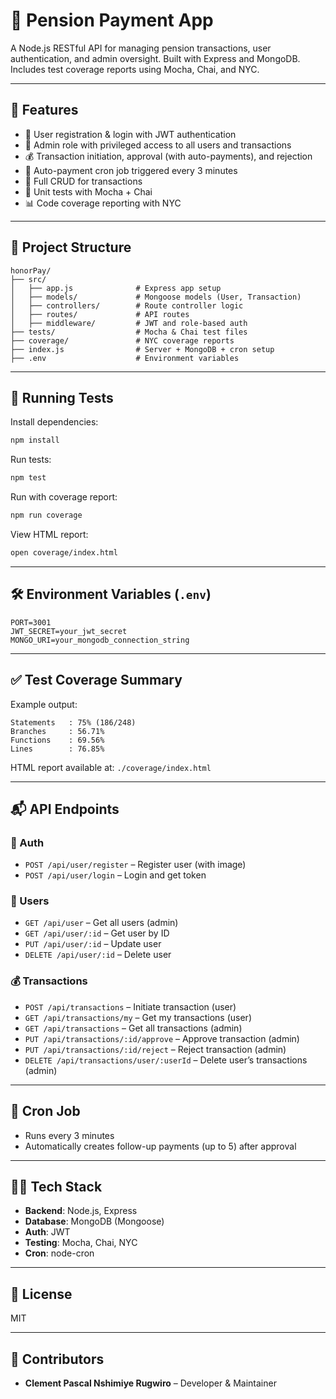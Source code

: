 # 💸 Pension Payment App

A Node.js RESTful API for managing pension transactions, user authentication, and admin oversight. Built with Express and MongoDB. Includes test coverage reports using Mocha, Chai, and NYC.

---

## 🚀 Features

- 👥 User registration & login with JWT authentication  
- 👮 Admin role with privileged access to all users and transactions  
- 💰 Transaction initiation, approval (with auto-payments), and rejection  
- 🔁 Auto-payment cron job triggered every 3 minutes  
- 📄 Full CRUD for transactions  
- 🧪 Unit tests with Mocha + Chai  
- 📊 Code coverage reporting with NYC  

---

## 📁 Project Structure

```
honorPay/
├── src/
│   ├── app.js              # Express app setup
│   ├── models/             # Mongoose models (User, Transaction)
│   ├── controllers/        # Route controller logic
│   ├── routes/             # API routes
│   ├── middleware/         # JWT and role-based auth
├── tests/                  # Mocha & Chai test files
├── coverage/               # NYC coverage reports
├── index.js                # Server + MongoDB + cron setup
├── .env                    # Environment variables
```

---

## 🧪 Running Tests

Install dependencies:

```bash
npm install
```

Run tests:

```bash
npm test
```

Run with coverage report:

```bash
npm run coverage
```

View HTML report:

```bash
open coverage/index.html
```

---

## 🛠️ Environment Variables (`.env`)

```
PORT=3001
JWT_SECRET=your_jwt_secret
MONGO_URI=your_mongodb_connection_string
```

---

## ✅ Test Coverage Summary

Example output:

```
Statements   : 75% (186/248)
Branches     : 56.71%
Functions    : 69.56%
Lines        : 76.85%
```

HTML report available at: `./coverage/index.html`

---

## 📬 API Endpoints

### 🔐 Auth

- `POST /api/user/register` – Register user (with image)
- `POST /api/user/login` – Login and get token

### 👥 Users

- `GET /api/user` – Get all users (admin)
- `GET /api/user/:id` – Get user by ID
- `PUT /api/user/:id` – Update user
- `DELETE /api/user/:id` – Delete user

### 💰 Transactions

- `POST /api/transactions` – Initiate transaction (user)
- `GET /api/transactions/my` – Get my transactions (user)
- `GET /api/transactions` – Get all transactions (admin)
- `PUT /api/transactions/:id/approve` – Approve transaction (admin)
- `PUT /api/transactions/:id/reject` – Reject transaction (admin)
- `DELETE /api/transactions/user/:userId` – Delete user’s transactions (admin)

---

## 📅 Cron Job

- Runs every 3 minutes
- Automatically creates follow-up payments (up to 5) after approval

---

## 🧑‍💻 Tech Stack

- **Backend**: Node.js, Express  
- **Database**: MongoDB (Mongoose)  
- **Auth**: JWT  
- **Testing**: Mocha, Chai, NYC  
- **Cron**: node-cron  

---

## 📄 License

MIT

---

## 🤝 Contributors

- **Clement Pascal Nshimiye Rugwiro** – Developer & Maintainer

